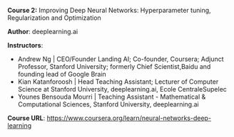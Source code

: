 **Course 2:** Improving Deep Neural Networks: Hyperparameter tuning, Regularization and Optimization

__Author__: deeplearning.ai

__Instructors__: 
- Andrew Ng | CEO/Founder Landing AI; Co-founder, Coursera; Adjunct Professor, Stanford University; formerly Chief Scientist,Baidu and founding lead of Google Brain
- Kian Katanforoosh | Head Teaching Assistant; Lecturer of Computer Science at Stanford University, deeplearning.ai, Ecole CentraleSupelec
- Younes Bensouda Mourri | Teaching Assistant - Mathematical & Computational Sciences, Stanford University, deeplearning.ai

__Course URL__: https://www.coursera.org/learn/neural-networks-deep-learning

